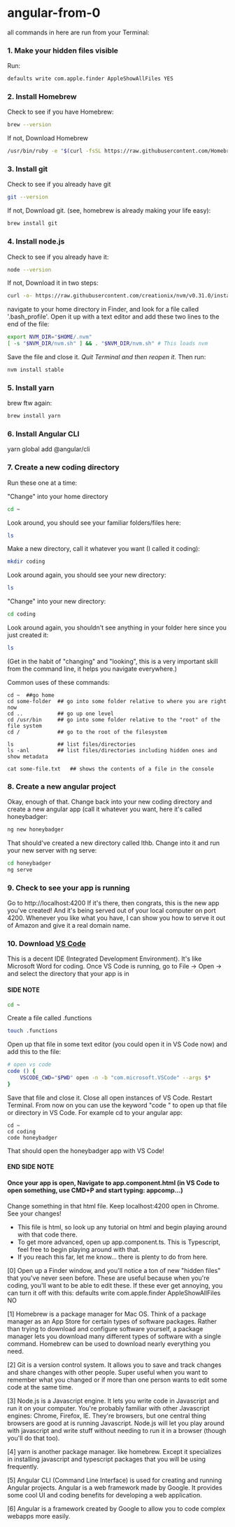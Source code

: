 # angular-from-0

all commands in here are run from your Terminal:

### 1. Make your hidden files visible
Run:

```bash
defaults write com.apple.finder AppleShowAllFiles YES
```

### 2. Install Homebrew
Check to see if you have Homebrew:

```bash
brew --version
```

If not, Download Homebrew
```bash
/usr/bin/ruby -e "$(curl -fsSL https://raw.githubusercontent.com/Homebrew/install/master/install)"
```

### 3. Install git
Check to see if you already have git

```bash
git --version
```

If not, Download git. (see, homebrew is already making your life easy):

```bash
brew install git
```

### 4. Install node.js
Check to see if you already have it:

```bash
node --version
```
If not, Download it in two steps:

```bash
curl -o- https://raw.githubusercontent.com/creationix/nvm/v0.31.0/install.sh | bash
```
navigate to your home directory in Finder, and look for a file called '.bash_profile'. Open it up with a text editor and add these two lines to the end of the file:

```bash
export NVM_DIR="$HOME/.nvm"
[ -s "$NVM_DIR/nvm.sh" ] && . "$NVM_DIR/nvm.sh" # This loads nvm
```

Save the file and close it. *Quit Terminal and then reopen it.* Then run:

```bash
nvm install stable
```
### 5. Install yarn

brew ftw again:
```bash
brew install yarn
```

### 6. Install Angular CLI

yarn global add @angular/cli

### 7. Create a new coding directory

Run these one at a time:

"Change" into your home directory
```bash
cd ~
```

Look around, you should see your familiar folders/files here:
```bash
ls
```

Make a new directory, call it whatever you want (I called it coding):
```bash
mkdir coding
```

Look around again, you should see your new directory:
```bash
ls
```

"Change" into your new directory:
```bash
cd coding
```

Look around again, you shouldn't see anything in your folder here since you just created it:
```bash
ls
```

(Get in the habit of "changing" and "looking", this is a very important skill from the command line, it helps you navigate everywhere.)

Common uses of these commands:
```
cd ~  ##go home
cd some-folder  ## go into some folder relative to where you are right now
cd ..           ## go up one level
cd /usr/bin     ## go into some folder relative to the "root" of the file system
cd /            ## go to the root of the filesystem

ls              ## list files/directories
ls -anl         ## list files/directories including hidden ones and show metadata

cat some-file.txt   ## shows the contents of a file in the console
```

### 8. Create a new angular project
Okay, enough of that.  Change back into your new coding directory and create a new angular app (call it whatever you want, here it's called honeybadger:
```bash
ng new honeybadger
```

That should've created a new directory called lthb. Change into it and run your new server with ng serve:
```bash
cd honeybadger
ng serve
```

### 9. Check to see your app is running
Go to http://localhost:4200
If it's there, then congrats, this is the new app you've created! And it's being served out of your local computer on port 4200.  Whenever you like what you have, I can show you how to serve it out of Amazon and give it a real domain name.

### 10. Download [VS Code](https://code.visualstudio.com/)
This is a decent IDE (Integrated Development Environment).  It's like Microsoft Word for coding.
Once VS Code is running, go to File -> Open -> and select the directory that your app is in

#### SIDE NOTE
```bash
cd ~
```

Create a file called .functions
```bash
touch .functions
```
Open up that file in some text editor (you could open it in VS Code now) and add this to the file:

```bash
# open vs code
code () {
    VSCODE_CWD="$PWD" open -n -b "com.microsoft.VSCode" --args $*
}
```
Save that file and close it. Close all open instances of VS Code. Restart Terminal. 
From now on you can use the keyword "code <some-filename-or-directory>" to open up that file or directory in VS Code.
For example cd to your angular app:
```
cd ~
cd coding
code honeybadger
```
That should open the honeybadger app with VS Code!
#### END SIDE NOTE

#### Once your app is open, Navigate to app.component.html (in VS Code to open something, use CMD+P and start typing: appcomp...)
Change something in that html file.  Keep localhost:4200 open in Chrome.  See your changes!
* This file is html, so look up any tutorial on html and begin playing around with that code there.
* To get more advanced, open up app.component.ts.  This is Typescript, feel free to begin playing around with that.
* If you reach this far, let me know... there is plenty to do from here.

[0] Open up a Finder window, and you'll notice a ton of new "hidden files" that you've never seen before.  These are useful because when you're coding, you'll want to be able to edit these.  If these ever get annoying, you can turn it off with this: defaults write com.apple.finder AppleShowAllFiles NO

[1] Homebrew is a package manager for Mac OS.  Think of a package manager as an App Store for certain types of software packages. Rather than trying to download and configure software yourself, a package manager lets you download many different types of software with a single command.  Homebrew can be used to download nearly everything you need.

[2] Git is a version control system. It allows you to save and track changes and share changes with other people. Super useful when you want to remember what you changed or if more than one person wants to edit some code at the same time.

[3] Node.js is a Javascript engine.  It lets you write code in Javascript and run it on your computer.  You're probably familiar with other Javascript engines: Chrome, Firefox, IE.  They're browsers, but one central thing browsers are good at is running Javascript.  Node.js will let you play around with javascript and write stuff without needing to run it in a browser (though you'll do that too).

[4] yarn is another package manager. like homebrew. Except it specializes in installing javascript and typescript packages that you will be using frequently.

[5] Angular CLI (Command Line Interface) is used for creating and running Angular projects.  Angular is a web framework made by Google.  It provides some cool UI and coding benefits for developing a web application.

[6] Angular is a framework created by Google to allow you to code complex webapps more easily.
